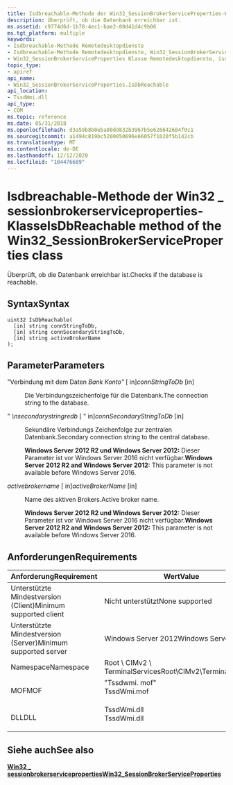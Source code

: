 ```yaml
---
title: Isdbreachable-Methode der Win32_SessionBrokerServiceProperties-Klasse
description: Überprüft, ob die Datenbank erreichbar ist.
ms.assetid: c9774d6d-1b78-4ec1-bae2-80d41d4c9b06
ms.tgt_platform: multiple
keywords:
- Isdbreachable-Methode Remotedesktopdienste
- Isdbreachable-Methode Remotedesktopdienste, Win32_SessionBrokerServiceProperties-Klasse
- Win32_SessionBrokerServiceProperties Klasse Remotedesktopdienste, isdbreachable-Methode
topic_type:
- apiref
api_name:
- Win32_SessionBrokerServiceProperties.IsDbReachable
api_location:
- TssdWmi.dll
api_type:
- COM
ms.topic: reference
ms.date: 05/31/2018
ms.openlocfilehash: d3a59b8b0eba80dd832b3967b5e626642684f0c1
ms.sourcegitcommit: a1494c819bc5200050696e66057f1020f5b142cb
ms.translationtype: MT
ms.contentlocale: de-DE
ms.lasthandoff: 12/12/2020
ms.locfileid: "104476689"
---
```

# <a name="isdbreachable-method-of-the-win32_sessionbrokerserviceproperties-class"></a><span data-ttu-id="94b69-106">Isdbreachable-Methode der Win32 \_ sessionbrokerserviceproperties-Klasse</span><span class="sxs-lookup"><span data-stu-id="94b69-106">IsDbReachable method of the Win32\_SessionBrokerServiceProperties class</span></span>

<span data-ttu-id="94b69-107">Überprüft, ob die Datenbank erreichbar ist.</span><span class="sxs-lookup"><span data-stu-id="94b69-107">Checks if the database is reachable.</span></span>

## <a name="syntax"></a><span data-ttu-id="94b69-108">Syntax</span><span class="sxs-lookup"><span data-stu-id="94b69-108">Syntax</span></span>


```mof
uint32 IsDbReachable(
  [in] string connStringToDb,
  [in] string connSecondaryStringToDb,
  [in] string activeBrokerName
);
```



## <a name="parameters"></a><span data-ttu-id="94b69-109">Parameter</span><span class="sxs-lookup"><span data-stu-id="94b69-109">Parameters</span></span>

<dl> <dt>

<span data-ttu-id="94b69-110">"Verbindung mit dem Daten *Bank Konto"* \[ in\]</span><span class="sxs-lookup"><span data-stu-id="94b69-110">*connStringToDb* \[in\]</span></span>
</dt> <dd>

<span data-ttu-id="94b69-111">Die Verbindungszeichenfolge für die Datenbank.</span><span class="sxs-lookup"><span data-stu-id="94b69-111">The connection string to the database.</span></span>

</dd> <dt>

<span data-ttu-id="94b69-112">" *\nsecondarystringredb* \[ " in\]</span><span class="sxs-lookup"><span data-stu-id="94b69-112">*connSecondaryStringToDb* \[in\]</span></span>
</dt> <dd>

<span data-ttu-id="94b69-113">Sekundäre Verbindungs Zeichenfolge zur zentralen Datenbank.</span><span class="sxs-lookup"><span data-stu-id="94b69-113">Secondary connection string to the central database.</span></span>

<span data-ttu-id="94b69-114">**Windows Server 2012 R2 und Windows Server 2012:** Dieser Parameter ist vor Windows Server 2016 nicht verfügbar.</span><span class="sxs-lookup"><span data-stu-id="94b69-114">**Windows Server 2012 R2 and Windows Server 2012:** This parameter is not available before Windows Server 2016.</span></span>

</dd> <dt>

<span data-ttu-id="94b69-115">*activebrokername* \[ in\]</span><span class="sxs-lookup"><span data-stu-id="94b69-115">*activeBrokerName* \[in\]</span></span>
</dt> <dd>

<span data-ttu-id="94b69-116">Name des aktiven Brokers.</span><span class="sxs-lookup"><span data-stu-id="94b69-116">Active broker name.</span></span>

<span data-ttu-id="94b69-117">**Windows Server 2012 R2 und Windows Server 2012:** Dieser Parameter ist vor Windows Server 2016 nicht verfügbar.</span><span class="sxs-lookup"><span data-stu-id="94b69-117">**Windows Server 2012 R2 and Windows Server 2012:** This parameter is not available before Windows Server 2016.</span></span>

</dd> </dl>

## <a name="requirements"></a><span data-ttu-id="94b69-118">Anforderungen</span><span class="sxs-lookup"><span data-stu-id="94b69-118">Requirements</span></span>



| <span data-ttu-id="94b69-119">Anforderung</span><span class="sxs-lookup"><span data-stu-id="94b69-119">Requirement</span></span> | <span data-ttu-id="94b69-120">Wert</span><span class="sxs-lookup"><span data-stu-id="94b69-120">Value</span></span> |
|-------------------------------------|----------------------------------------------------------------------------------------|
| <span data-ttu-id="94b69-121">Unterstützte Mindestversion (Client)</span><span class="sxs-lookup"><span data-stu-id="94b69-121">Minimum supported client</span></span><br/> | <span data-ttu-id="94b69-122">Nicht unterstützt</span><span class="sxs-lookup"><span data-stu-id="94b69-122">None supported</span></span><br/>                                                              |
| <span data-ttu-id="94b69-123">Unterstützte Mindestversion (Server)</span><span class="sxs-lookup"><span data-stu-id="94b69-123">Minimum supported server</span></span><br/> | <span data-ttu-id="94b69-124">Windows Server 2012</span><span class="sxs-lookup"><span data-stu-id="94b69-124">Windows Server 2012</span></span><br/>                                                         |
| <span data-ttu-id="94b69-125">Namespace</span><span class="sxs-lookup"><span data-stu-id="94b69-125">Namespace</span></span><br/>                | <span data-ttu-id="94b69-126">Root \\ CIMv2 \\ TerminalServices</span><span class="sxs-lookup"><span data-stu-id="94b69-126">Root\\CIMv2\\TerminalServices</span></span><br/>                                               |
| <span data-ttu-id="94b69-127">MOF</span><span class="sxs-lookup"><span data-stu-id="94b69-127">MOF</span></span><br/>                      | <dl> <span data-ttu-id="94b69-128"><dt>"Tssdwmi. mof"</dt></span><span class="sxs-lookup"><span data-stu-id="94b69-128"><dt>TssdWmi.mof</dt></span></span> </dl> |
| <span data-ttu-id="94b69-129">DLL</span><span class="sxs-lookup"><span data-stu-id="94b69-129">DLL</span></span><br/>                      | <dl> <span data-ttu-id="94b69-130"><dt>TssdWmi.dll</dt></span><span class="sxs-lookup"><span data-stu-id="94b69-130"><dt>TssdWmi.dll</dt></span></span> </dl> |



## <a name="see-also"></a><span data-ttu-id="94b69-131">Siehe auch</span><span class="sxs-lookup"><span data-stu-id="94b69-131">See also</span></span>

<dl> <dt>

[<span data-ttu-id="94b69-132">**Win32 \_ sessionbrokerserviceproperties**</span><span class="sxs-lookup"><span data-stu-id="94b69-132">**Win32\_SessionBrokerServiceProperties**</span></span>](win32-sessionbrokerserviceproperties.md)
</dt> </dl>

 

 





